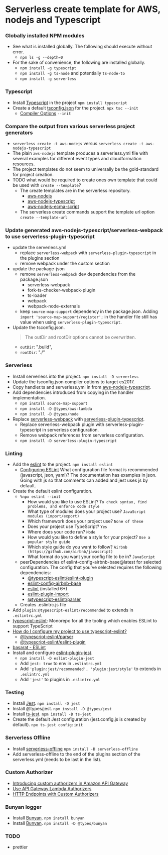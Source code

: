 Serverless create template for AWS, nodejs and Typescript
=========================================================

### Globally installed NPM modules
- See what is installed globally. The following should execute without error.
    - `npm ls -g --depth=0`
- For the sake of convenience, the following are installed globally.
    - `npm install -g typescript`
    - `npm install -g ts-node` and potentially `ts-node-to`
    - `npm install -g serverless`

### Typescript
- Install [Typescript](http://www.typescriptlang.org/index.html) in the project `npm install typescript`
- Create a default [tsconfig.json](http://www.typescriptlang.org/docs/handbook/tsconfig-json.html) for the project. `npx tsc --init`
    - [Compiler Options](https://www.typescriptlang.org/docs/handbook/compiler-options.html) `--init`

### Compare the output from various serverless project generators
- `serverless create -t aws-nodejs` versus `serverless create -t aws-nodejs-typescript`
- The plain `aws-nodejs` template produces a serverless.yml file with several examples for different event types and cloudformation resources.
- The project templates do not seem to universally be the gold-standard for project creation.
- TODO what would be required to create ones own template that could be used with `create --template`?
    - The create templates are in the serverless repository. 
        - [aws-nodejs](https://github.com/serverless/serverless/tree/master/lib/plugins/create/templates/aws-nodejs)
        - [aws-nodejs-typescript](https://github.com/serverless/serverless/tree/master/lib/plugins/create/templates/aws-nodejs-typescript)
        - [aws-nodejs-ecma-script](https://github.com/serverless/serverless/tree/master/lib/plugins/create/templates/aws-nodejs-ecma-script)
    - The serverless create commands support the template url option `create --template-url`

### Update generated aws-nodejs-typescript/serverless-webpack to use serverless-plugin-typescript
- update the serverless.yml
    - replace `serverless-webpack` with `serverless-plugin-typescript` in the plugins section
    - remove webpack under the custom section 
- update the package-json
    - remove `serverless-webpack` dev dependencies from the package.json
        - serverless-webpack
        - fork-ts-checker-webpack-plugin
        - ts-loader
        - webpack
        - webpack-node-externals
    - keep `source-map-support` dependency in the package.json.
        Adding `import 'source-map-support/register';` in the handler file still has value when using
        `serverless-plugin-typescript`.
 - Update the tsconfig.json.
    > The outDir and rootDir options cannot be overwritten.
    - `outDir`: ".build",
    - `rootDir`: "./"

### Serverless
- Install serverless into the project. `npm install -D serverless`
- Update the tsconfig.json compiler options to target es2017.
- Copy handler.ts and serverless.yml in from
 [aws-nodejs-typescript](https://github.com/serverless/serverless/tree/master/lib/plugins/create/templates/aws-nodejs-typescript).
- Add dependencies introduced from copying in the handler implementation.
    - `npm install source-map-support`
    - `npm install -D @types/aws-lambda`
    - `npm install -D @types/node`
- Replace [serverless-webpack](https://www.npmjs.com/package/serverless-webpack) with
 [serverless-plugin-typescript](https://www.npmjs.com/package/serverless-plugin-typescript).
    - Replace serverless-webpack plugin with serverless-plugin-typescript in serverless configuration.
    - Remove webpack references from serverless configuration.
    - `npm install -D serverless-plugin-typescript`

### Linting
- Add the [eslint](https://eslint.org/) to the project. `npm install eslint`
    - [Configuring ESLint](https://eslint.org/docs/user-guide/configuring)
    What configuration file format is recommended (javascript, json, yaml)?
    The documentation has examples in json.
    Going with js so that comments can added and jest uses js by default.
- Create the default eslint configuration.
    - `%npx eslint --init`
        - How would you like to use ESLint? `To check syntax, find problems, and enforce code style`
        - What type of modules does your project use? `JavaScript modules (import/export)`
        - Which framework does your project use? `None of these`
        - Does your project use TypeScript? `Yes`
        - Where does your code run? `Node`
        - How would you like to define a style for your project? `Use a popular style guide`
        - Which style guide do you want to follow? `Airbnb (https://github.com/airbnb/javascript)`
        - What format do you want your config file to be in? `JavaScript`
    - peerDependencies of eslint-config-airbnb-base@latest for selected configuration.
        The config that you've selected requires the following dependencies:
        - [@typescript-eslint/eslint-plugin](https://www.npmjs.com/package/@typescript-eslint/eslint-plugin)
        - [eslint-config-airbnb-base](https://www.npmjs.com/package/eslint-config-airbnb-base)
        - [eslint](https://www.npmjs.com/package/eslint) (installed 6+)
        - [eslint-plugin-import](https://www.npmjs.com/package/eslint-plugin-import)
        - [@typescript-eslint/parser](https://www.npmjs.com/package/@typescript-eslint/parser)
    - Creates .eslintrc.js file
- Add `plugin:@typescript-eslint/recommended` to extends in `.eslintrc.yml`
- [typescript-eslint](https://github.com/typescript-eslint/typescript-eslint):
 Monorepo for all the tooling which enables ESLint to support TypeScript
- [How do I configure my project to use typescript-eslint?](https://github.com/typescript-eslint/typescript-eslint#how-do-i-configure-my-project-to-use-typescript-eslint)
    - [@typescript-eslint/parser](https://github.com/typescript-eslint/typescript-eslint/tree/master/packages/parser)
    - [@typescript-eslint/eslint-plugin](https://github.com/typescript-eslint/typescript-eslint/tree/master/packages/eslint-plugin)
- [basarat - ESLint](https://basarat.gitbooks.io/typescript/docs/tools/eslint.html)
- Install and configure [eslint-plugin-jest](https://www.npmjs.com/package/eslint-plugin-jest).
    - `npm install -D eslint-plugin-jest`
    - Add `jest: true` to env in `.eslintrc.yml`  
    - Add `'plugin:jest/recommended', 'plugin:jest/style'` to extends in `.eslintrc.yml`
    - Add `'jest'` to plugins in `.eslintrc.yml`

### Testing
- Install [Jest](https://jestjs.io). `npm install -D jest`
- Install @types/jest. `npm install -D @types/jest`
- Install [ts-jest](https://kulshekhar.github.io/ts-jest/). `npm install -D ts-jest`
- Create the default Jest configuration (jest.config.js is created by default). `npx ts-jest config:init` 

### Serverless Offline
- Install [serverless-offline](https://www.npmjs.com/package/serverless-offline)
 `npm install -D serverless-offline`
- Add serverless-offline to the end of the plugins section of the serverless.yml (needs to be last in the list). 

### Custom Authorizer
 - [Introducing custom authorizers in Amazon API Gateway](https://aws.amazon.com/blogs/compute/introducing-custom-authorizers-in-amazon-api-gateway/)
 - [Use API Gateway Lambda Authorizers](https://docs.aws.amazon.com/apigateway/latest/developerguide/apigateway-use-lambda-authorizer.html)
 - [HTTP Endpoints with Custom Authorizers](https://serverless.com/framework/docs/providers/aws/events/apigateway/#http-endpoints-with-custom-authorizers)
 
### Bunyan logger 
- Install [Bunyan](https://www.npmjs.com/package/bunyan). `npm install bunyan`
- Install [Bunyan](https://www.npmjs.com/package/bunyan). `npm install -D @types/bunyan`

### TODO
- prettier
